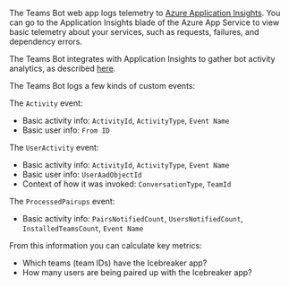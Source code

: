 The Teams Bot web app logs telemetry to [Azure Application Insights](https://azure.microsoft.com/en-us/services/monitor/). You can go to the Application Insights blade of the Azure App Service to view basic telemetry about your services, such as requests, failures, and dependency errors.

The Teams Bot integrates with Application Insights to gather bot activity analytics, as described [here](https://blog.botframework.com/2019/03/21/bot-analytics-behind-the-scenes/).

The Teams Bot logs a few kinds of custom events:

The `Activity` event:
* Basic activity info: `ActivityId`, `ActivityType`, `Event Name`
* Basic user info: `From ID`

The `UserActivity` event:
* Basic activity info: `ActivityId`, `ActivityType`, `Event Name`
* Basic user info: `UserAadObjectId`
* Context of how it was invoked: `ConversationType`, `TeamId`

The `ProcessedPairups` event:
* Basic activity info: `PairsNotifiedCount`, `UsersNotifiedCount`, `InstalledTeamsCount`, `Event Name`

From this information you can calculate key metrics:
* Which teams (team IDs) have the Icebreaker app?
* How many users are being paired up with the Icebreaker app?
